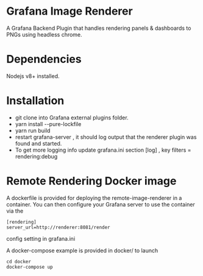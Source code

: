# Grafana Image Renderer

A Grafana Backend Plugin that handles rendering panels &amp; dashboards to PNGs using headless chrome.

# Dependencies

Nodejs v8+ installed. 

# Installation 

- git clone into Grafana external plugins folder. 
- yarn install --pure-lockfile
- yarn run build
- restart grafana-server , it should log output that the renderer plugin was found and started. 
- To get more logging info update grafana.ini section [log] , key filters = rendering:debug


# Remote Rendering Docker image

A dockerfile is provided for deploying the remote-image-renderer in a container.
You can then configure your Grafana server to use the container via the 
```
[rendering]
server_url=http://renderer:8081/render
```
config setting in grafana.ini

A docker-compose example is provided in docker/
to launch

```
cd docker
docker-compose up
```



